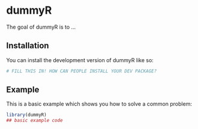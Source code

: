 
# dummyR

<!-- badges: start -->
<!-- badges: end -->

The goal of dummyR is to ...

## Installation

You can install the development version of dummyR like so:

``` r
# FILL THIS IN! HOW CAN PEOPLE INSTALL YOUR DEV PACKAGE?
```

## Example

This is a basic example which shows you how to solve a common problem:

``` r
library(dummyR)
## basic example code
```

